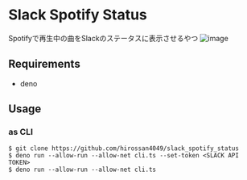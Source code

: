 # Slack Spotify Status
Spotifyで再生中の曲をSlackのステータスに表示させるやつ
![image](https://user-images.githubusercontent.com/50548952/210248650-37764a9c-87b5-4dee-86eb-7f4fd5c95bc4.png)

## Requirements
- deno

## Usage

### as CLI

```
$ git clone https://github.com/hirossan4049/slack_spotify_status
$ deno run --allow-run --allow-net cli.ts --set-token <SLACK API TOKEN>
$ deno run --allow-run --allow-net cli.ts
```
